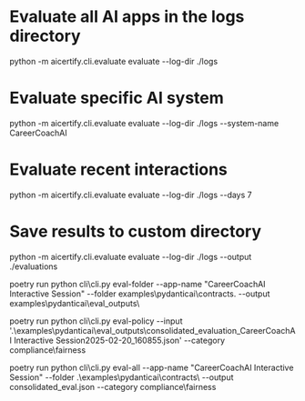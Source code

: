 # Evaluate all AI apps in the logs directory
python -m aicertify.cli.evaluate evaluate --log-dir ./logs

# Evaluate specific AI system
python -m aicertify.cli.evaluate evaluate --log-dir ./logs --system-name CareerCoachAI

# Evaluate recent interactions
python -m aicertify.cli.evaluate evaluate --log-dir ./logs --days 7

# Save results to custom directory
python -m aicertify.cli.evaluate evaluate --log-dir ./logs --output ./evaluations

poetry run python cli\cli.py eval-folder --app-name "CareerCoachAI Interactive Session" --folder examples\pydanticai\contracts\. --output examples\pydanticai\eval_outputs\

poetry run python cli\cli.py eval-policy --input '.\examples\pydanticai\eval_outputs\consolidated_evaluation_CareerCoachAI Interactive Session2025-02-20_160855.json' --category compliance\fairness

poetry run python cli\cli.py eval-all --app-name "CareerCoachAI Interactive Session" --folder .\examples\pydanticai\contracts\ --output consolidated_eval.json --category compliance\fairness
